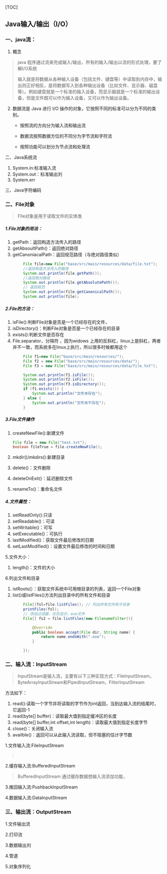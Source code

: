 [TOC]

## Java输入/输出（I/O）

### 一、java流：

1. 概念

> java 程序通过流来完成输入/输出，所有的输入/输出以流的形式处理，要了解I/O系统
>
> 输入就是将数据从各种输入设备（包括文件、键盘等）中读取到内存中，输出则正好相反，是将数据写入到各种输出设备（比如文件、显示器、磁盘等）。例如键盘就是一个标准的输入设备，而显示器就是一个标准的输出设备，但是文件既可以作为输入设备，又可以作为输出设备。

  2. 数据流是 Java 进行 I/O 操作的对象，它按照不同的标准可以分为不同的类别。

      * 按照流的方向分为输入流和输出流

      - 数据流按照数据方位的不同分为字节流和字符流

      - 按照功能可以划分为节点流和处理流

二、Java系统流

1. System.in:标准输入流
2. System.out：标准输出刘
3. System.err

三、Java字符编码



### 二、File对象

> FIle对象是用于读取文件的实体类

##### 1.File对象的用法：

1. getPath：返回构造方法传入的路径
2. getAbsoultPath()：返回绝对路径
3. getCanoniacalPath：返回规范路径（与绝对路径类似）

```java
        File file=new File("base/src/main/resources/data/file.txt");
        //返回构造方法传入的路径
        System.out.println(file.getPath());
        //返回绝对路径
        System.out.println(file.getAbsolutePath());
        // 返回规范
        System.out.println(file.getCanonicalPath());
        System.out.println(file);
```

##### 2.File的方法：

1. isFile():判断FIle对象是否是一个已经存在的文件，
2. isDirectory()：判断File对象是否是一个已经存在的目录
3. exists():判断文件是否存在
4. File.separator，分隔符 ，因为widows 上用的反斜杠，linux上是斜杠，两者并不一致，而系统多在linux上执行，所以很多时候都用这个

```java
        File f1=new File("base/src/main/resources/");
        File f2 = new File("base/src/main/resources/data/");
        File f3 = new File("base/src/main/resources/data/file.txt");

        System.out.println(f1.isFile());
        System.out.println(f2.isFile());
        System.out.println(f3.isDirectory());
        if (f1.exists()) {
            System.out.println("文件夹存在");
        } else {
            System.out.println("文件夹不存在");
        }

```

##### 3.File文件操作

1. createNewFile():新建文件

   ```java
   File file = new File("text.txt");
   boolean fileTrue = file.createNewFile();
   ```

2. mkdir()/mkdirs():新建目录

3. delete()：文件删除

4. deleteOnExit()：延迟删除文件

5. renameTo()：重命名文件

##### 4.文件属性：

1. setReadOnly():只读
2. setReadable()：可读
3. setWritable()：可写
4. setExecutable()：可执行
5. lastModified()：获取文件最后修改的日期
6. setLastModified()：设置文件最后修改的时间和日期

5.文件大小：

1. length()：文件的大小

6.列出文件和目录

1. istRoots(）：获取文件系统中可用根目录的列表，返回一个File对象
2. list()或listFiles()方法列出目录中的所有文件和目录

```java
        File[]fsl=file.listFiles(); // 列出所有文件和子目录
        printFiles(fsl);
        // 添加过滤器，仅仅显示，exe文件
        File[] fs2 = file.listFiles(new FilenameFilter(){

            @Override
            public boolean accept(File dir, String name) {
                return name.endsWith(".exe");
            }

        });
```

### 二、输入流：InputStream

> InputStream是输入流，主要有以下三种实现方式：FileInputStream，ByteArrayInputStream和PipedInputStream，FilterInputStream

方法如下：

1. read():读取一个字节并将读取的字节作为int返回，当到达输入流的结尾时，它返回-1
2. read(byte[] buffer)：读取最大值到指定缓冲区的长度
3. read(byte[] buffer,int offset,int length)：读取最大值到指定长度字节
4. close()：关闭输入流
5. availble()：返回可以从此输入流读取，但不阻塞的估计字节数

1.文件输入流:FileInputStream

> ​	

2.缓存输入流:BufferedInputStream

> BufferedInputStream 通过缓存数据想输入流添加功能，

3.推回输入流:PushbackInputStream

4.数据输入流:DataInputStream

### 三、输出流：OutputStream

1.文件输出流

2.打印流

3.数据输出刘

4.管道

5.对象序列化
